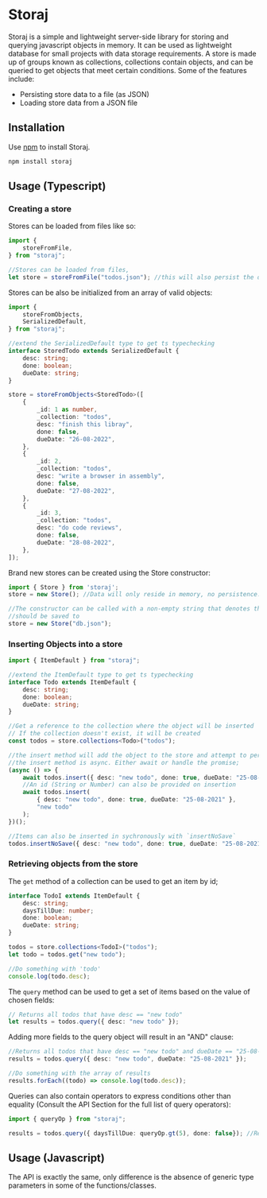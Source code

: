 # Storaj  
Storaj is a simple and lightweight server-side library for storing and querying javascript objects in memory.
It can be used as lightweight database for small projects with data storage requirements. A store is made up of groups known as collections,
collections contain objects, and can be queried to get objects that meet certain conditions. Some of the features include:

- Persisting store data to a file (as JSON)
- Loading store data from a JSON file

## Installation
Use [npm](https://www.npmjs.com/) to install Storaj.

```bash
npm install storaj
```

## Usage (Typescript)

### Creating a store

Stores can be loaded from files like so:
```typescript
import {
    storeFromFile,
} from "storaj";

//Stores can be loaded from files,
let store = storeFromFile("todos.json"); //this will also persist the data to the todos.json file
```
Stores can be also be initialized from an array of valid objects:
```typescript
import {
    storeFromObjects,
    SerializedDefault,
} from "storaj";

//extend the SerializedDefault type to get ts typechecking
interface StoredTodo extends SerializedDefault {
    desc: string;
    done: boolean;
    dueDate: string;
}

store = storeFromObjects<StoredTodo>([
    {
        _id: 1 as number,
        _collection: "todos",
        desc: "finish this libray",
        done: false,
        dueDate: "26-08-2022",
    },
    {
        _id: 2,
        _collection: "todos",
        desc: "write a browser in assembly",
        done: false,
        dueDate: "27-08-2022",
    },
    {
        _id: 3,
        _collection: "todos",
        desc: "do code reviews",
        done: false,
        dueDate: "28-08-2022",
    },
]);
```
Brand new stores can be created using the Store constructor:
```typescript
import { Store } from 'storaj';
store = new Store(); //Data will only reside in memory, no persistence.

//The constructor can be called with a non-empty string that denotes the path to a file where the data
//should be saved to
store = new Store("db.json");
```
### Inserting Objects into a store

```typescript
import { ItemDefault } from "storaj";

//extend the ItemDefault type to get ts typechecking
interface Todo extends ItemDefault {
    desc: string;
    done: boolean;
    dueDate: string;
}

//Get a reference to the collection where the object will be inserted 
// If the collection doesn't exist, it will be created
const todos = store.collections<Todo>("todos");

//the insert method will add the object to the store and attempt to persist the data;
//the insert method is async. Either await or handle the promise;
(async () => {
    await todos.insert({ desc: "new todo", done: true, dueDate: "25-08-2021" });
    //An id (String or Number) can also be provided on insertion
    await todos.insert(
        { desc: "new todo", done: true, dueDate: "25-08-2021" },
        "new todo"
    );
})();

//Items can also be inserted in sychronously with `insertNoSave`
todos.insertNoSave({ desc: "new todo", done: true, dueDate: "25-08-2021" });
```
### Retrieving objects from the store

The `get` method of a collection can be used to get an item by id;
```typescript
interface TodoI extends ItemDefault {
    desc: string;
    daysTillDue: number;
    done: boolean;
    dueDate: string;
}

todos = store.collections<TodoI>("todos");
let todo = todos.get("new todo");

//Do something with 'todo'
console.log(todo.desc);
```

The `query` method can be used to get a set of items based on the value of chosen fields:
```Typescript
// Returns all todos that have desc == "new todo"
let results = todos.query({ desc: "new todo" });
```

Adding more fields to the query object will result in an "AND" clause:
```typescript
//Returns all todos that have desc == "new todo" and dueDate == "25-08-2021"
results = todos.query({ desc: "new todo", dueDate: "25-08-2021" }); 

//Do something with the array of results
results.forEach((todo) => console.log(todo.desc));
```
Queries can also contain operators to express conditions other than equality 
(Consult the API Section for the full list of query operators): 
```typescript
import { queryOp } from "storaj";

results = todos.query({ daysTillDue: queryOp.gt(5), done: false}); //Returns all todos that are not done and daysTillDue > 5;
```

## Usage (Javascript)
The API is exactly the same, only difference is the absence of generic type parameters in some of the functions/classes.
